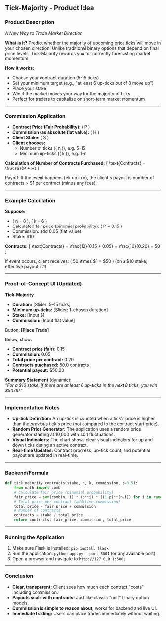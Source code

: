 ## Tick-Majority - Product Idea

### **Product Description**
*A New Way to Trade Market Direction*

**What is it?**
Predict whether the majority of upcoming price ticks will move in your chosen direction. Unlike traditional binary options that depend on final price levels, Tick-Majority rewards you for correctly forecasting market momentum.

**How it works:**
- Choose your contract duration (5-15 ticks)
- Set your minimum target (e.g., "at least 6 up-ticks out of 8 move up")
- Place your stake
- Win if the market moves your way for the majority of ticks
- Perfect for traders to capitalize on short-term market momentum


---

### **Commission Application**

- **Contract Price (Fair Probability):** \( P \)
- **Commission (as absolute flat value):** \( H \)
- **Client Stake:** \( S \)
- **Client chooses:**
  - Number of ticks (\( n \)), e.g. 5–15
  - Minimum up-ticks (\( k \)), e.g. 1–n

**Calculation of Number of Contracts Purchased:**
\[
\text{Contracts} = \frac{S}{P + H}
\]

Payoff: If the event happens (≥k up in n), the client's payout is number of contracts × \$1 per contract (minus any fees).

---

### **Example Calculation**

**Suppose:**
- \( n = 8 \), \( k = 6 \)
- Calculated fair price (binomial probability): \( P = 0.15 \)
- Commission: add 0.05 (flat value)
- Stake: \$10

**Contracts:**
\[
\text{Contracts} = \frac{10}{0.15 + 0.05} = \frac{10}{0.20} = 50
\]

If event occurs, client receives: \( 50 \times \$1 = \$50 \) (on a \$10 stake; effective payout 5:1).

---

### **Proof-of-Concept UI (Updated)**

**Tick-Majority**

- **Duration:** [Slider: 5–15 ticks]
- **Minimum up-ticks:** [Slider: 1–chosen duration]
- **Stake:** [Input \$]
- **Commission:** [Input flat value]

Button: **[Place Trade]**

Below, show:
- **Contract price (fair):** 0.15
- **Commission:** 0.05
- **Total price per contract:** 0.20
- **Contracts purchased:** 50.0 contracts
- **Potential payout:** \$50.00

**Summary Statement** (dynamic):  
*"For a \$10 stake, if there are at least 6 up-ticks in the next 8 ticks, you win \$50.00."*

---

### **Implementation Notes**

- **Up-tick Definition:** An up-tick is counted when a tick's price is higher than the *previous* tick's price (not compared to the contract start price).
- **Random Price Generator:** The application uses a random price generator starting at 10,000 with ±0.1 fluctuations.
- **Visual Indicators:** The chart shows clear visual indicators for up and down ticks during an active contract.
- **Real-time Updates:** Contract progress, up-tick count, and potential payout are updated in real-time.

---

### **Backend/Formula**

```python
def tick_majority_contracts(stake, n, k, commission, p=0.5):
    from math import comb
    # Calculate fair price (binomial probability)
    fair_price = sum(comb(n, i) * (p**i) * ((1-p)**(n-i)) for i in range(k, n+1))
    # Total price per contract (additive commission)
    total_price = fair_price + commission
    # Number of contracts
    contracts = stake / total_price
    return contracts, fair_price, commission, total_price
```

---

### **Running the Application**

1. Make sure Flask is installed: `pip install flask`
2. Run the application: `python app.py --port 5001` (or any available port)
3. Open a browser and navigate to `http://127.0.0.1:5001`

---

### **Conclusion**

- **Clear, transparent:** Client sees how much each contract "costs" including commission.
- **Payouts scale with contracts:** Just like classic "unit" binary option models.
- **Commission is simple to reason about**, works for backend and live UI.
- **Immediate trading:** Users can place trades immediately without waiting.
